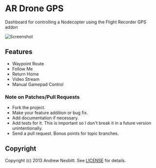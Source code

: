 # AR Drone GPS

Dashboard for controlling a Nodecopter using the Flight Recorder GPS addon

![Screenshot](http://i.imgur.com/7xgQOD9.png)

## Features

* Waypoint Route
* Follow Me
* Return Home
* Video Stream
* Manual Gamepad Control

### Note on Patches/Pull Requests

 * Fork the project.
 * Make your feature addition or bug fix.
 * Add documentation if necessary.
 * Add tests for it. This is important so I don't break it in a future version unintentionally.
 * Send a pull request. Bonus points for topic branches.

## Copyright

Copyright (c) 2013 Andrew Nesbitt. See [LICENSE](https://github.com/andrew/ar-drone-gps/blob/master/LICENSE) for details.
